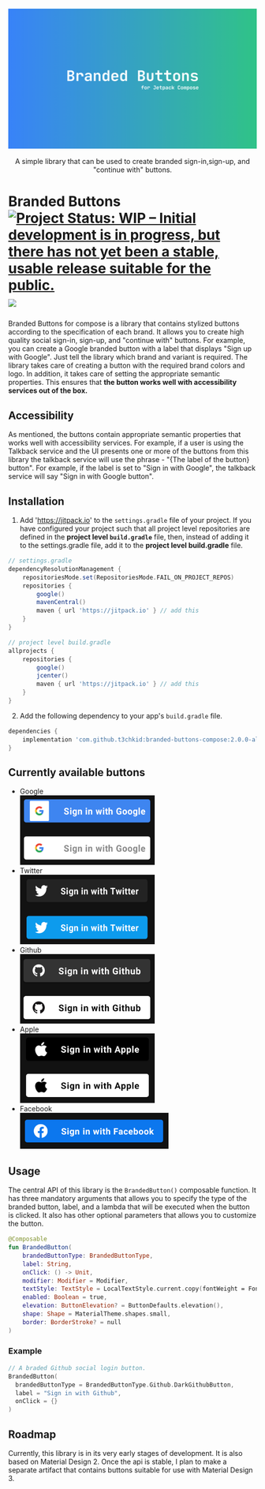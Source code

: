 ![Banner image](images/banner.png)
<p align = "center"> A simple library that can be used to create branded sign-in,sign-up, and "continue with" buttons. </p>

# Branded Buttons [![Project Status: WIP – Initial development is in progress, but there has not yet been a stable, usable release suitable for the public.](https://www.repostatus.org/badges/latest/wip.svg)](https://www.repostatus.org/#wip) [![](https://jitpack.io/v/t3chkid/branded-buttons-compose.svg)](https://jitpack.io/#t3chkid/branded-buttons-compose)

Branded Buttons for compose is a library that contains stylized buttons according to the specification of each brand. It allows you to create high quality social sign-in, sign-up, and "continue with" buttons. For example, you can create a Google branded button with a label that displays "Sign up with Google". Just tell the library which brand and variant is required. The library takes care of creating a button with the required brand colors and logo. In addition, it takes care of setting the appropriate semantic properties. This ensures that **the button works well with accessibility services out of the box.**

## Accessibility
As mentioned, the buttons contain appropriate semantic properties that works well with accessibility services. For example, if a user is using the Talkback service and the UI presents one or more of the buttons from this library the talkback service will use the phrase - "{The label of the button} button". For example, if the label is set to "Sign in with Google", the talkback service will say "Sign in with Google button".

## Installation
1. Add 'https://jitpack.io' to the ```settings.gradle``` file of your project. If you have configured your project such that all project level repositories are defined in the **project level ```build.gradle```** file, then, instead of adding it to the settings.gradle file, add it to the **project level build.gradle** file.

```groovy
// settings.gradle
dependencyResolutionManagement {
    repositoriesMode.set(RepositoriesMode.FAIL_ON_PROJECT_REPOS)
    repositories {
        google()
        mavenCentral()
        maven { url 'https://jitpack.io' } // add this
    }
}
```

```groovy
// project level build.gradle
allprojects {
    repositories {
        google()
        jcenter()
        maven { url 'https://jitpack.io' } // add this
    }
}

```

2. Add the following dependency to your app's ```build.gradle``` file.

```groovy
dependencies {
    implementation 'com.github.t3chkid:branded-buttons-compose:2.0.0-alpha01'
}
```

## Currently available buttons
- Google <br>
<img src ="images/google-buttons.png" width = "273" height = "141"></img>
- Twitter <br>
<img src ="images/twitter-buttons.png" width = "273" height = "141"></img>
- Github <br>
<img src ="images/github-buttons.png" width = "273" height = "141"></img>
- Apple <br>
<img src ="images/apple-buttons.png" width = "273" height = "141"></img>
- Facebook <br>
<img src ="images/facebook-button.png" width = "301" height = "73"></img>

## Usage
The central API of this library is the ```BrandedButton()``` composable function. It has three mandatory arguments that allows you to specify the type of the branded button, label, and a lambda that will be executed when the button is clicked. It also has other optional parameters that allows you to customize the button.
```kotlin
@Composable
fun BrandedButton(
    brandedButtonType: BrandedButtonType,
    label: String,
    onClick: () -> Unit,
    modifier: Modifier = Modifier,
    textStyle: TextStyle = LocalTextStyle.current.copy(fontWeight = FontWeight.Bold),
    enabled: Boolean = true,
    elevation: ButtonElevation? = ButtonDefaults.elevation(),
    shape: Shape = MaterialTheme.shapes.small,
    border: BorderStroke? = null
)
```

### Example
```kotlin
// A braded Github social login button.
BrandedButton(
  brandedButtonType = BrandedButtonType.Github.DarkGithubButton,
  label = "Sign in with Github",
  onClick = {}
)
```
## Roadmap
Currently, this library is in its very early stages of development. It is also based on Material Design 2. Once the api is stable, I plan to make a separate artifact that contains buttons suitable for use with Material Design 3.
